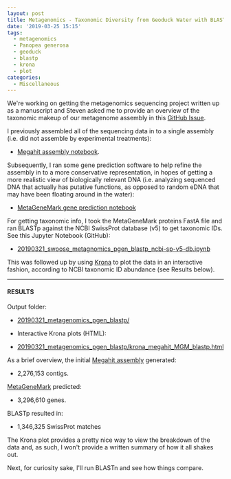 ```yaml
---
layout: post
title: Metagenomics - Taxonomic Diversity from Geoduck Water with BLASTp and Krona plots
date: '2019-03-25 15:15'
tags:
  - metagenomics
  - Panopea generosa
  - geoduck
  - blastp
  - krona
  - plot
categories:
  - Miscellaneous
---
```

We're working on getting the metagenomics sequencing project written up as a manuscript and Steven asked me to provide an overview of the taxonomic makeup of our metagenome assembly in this [GitHub Issue](https://github.com/RobertsLab/resources/issues/547).

I previously assembled all of the sequencing data in to a single assembly (i.e. did not assemble by experimental treatments):

- [Megahit assembly notebook](https://robertslab.github.io/sams-notebook/2019/01/02/Metagenome-Assembly-P.generosa-Water-Sample-HiSeqX-Data-Using-Megahit.html).

Subsequently, I ran some gene prediction software to help refine the assembly in to a more conservative representation, in hopes of getting a more realistic view of biologically relevant DNA (i.e. analyzing sequenced DNA that actually has putative functions, as opposed to random eDNA that may have been floating around in the water):

- [MetaGeneMark gene prediction notebook](https://robertslab.github.io/sams-notebook/2019/01/03/Gene-Prediction-HiSeqX-Metagenomics-from-Geoduck-Water-Using-MetaGeneMark-on-Mox.html)


For getting taxonomic info, I took the MetaGeneMark proteins FastA file and ran BLASTp against the NCBI SwissProt database (v5) to get taxonomic IDs. See this
Jupyter Notebook (GitHub):

- [20190321_swoose_metagnomics_pgen_blastp_ncbi-sp-v5-db.ipynb](https://github.com/RobertsLab/code/blob/master/notebooks/sam/20190321_swoose_metagnomics_pgen_blastp_ncbi-sp-v5-db.ipynb)

This was followed up by using [Krona](https://github.com/marbl/Krona/wiki) to plot the data in an interactive fashion, according to NCBI taxonomic ID abundance (see Results below).

---

#### RESULTS

Output folder:

- [20190321_metagenomics_pgen_blastp/](http://gannet.fish.washington.edu/Atumefaciens/20190321_metagenomics_pgen_blastp/)


- Interactive Krona plots (HTML):

- [20190321_metagenomics_pgen_blastp/krona_megahit_MGM_blastp.html](http://gannet.fish.washington.edu/Atumefaciens/20190321_metagenomics_pgen_blastp/krona_megahit_MGM_blastp.html)

As a brief overview, the initial [Megahit assembly](https://robertslab.github.io/sams-notebook/2019/01/02/Metagenome-Assembly-P.generosa-Water-Sample-HiSeqX-Data-Using-Megahit.html) generated:

- 2,276,153 contigs.

[MetaGeneMark](https://robertslab.github.io/sams-notebook/2019/01/03/Gene-Prediction-HiSeqX-Metagenomics-from-Geoduck-Water-Using-MetaGeneMark-on-Mox.html) predicted:

- 3,296,610 genes.

BLASTp resulted in:

- 1,346,325 SwissProt matches

The Krona plot provides a pretty nice way to view the breakdown of the data and, as such, I won't provide a written summary of how it all shakes out.

Next, for curiosity sake, I'll run BLASTn and see how things compare.
